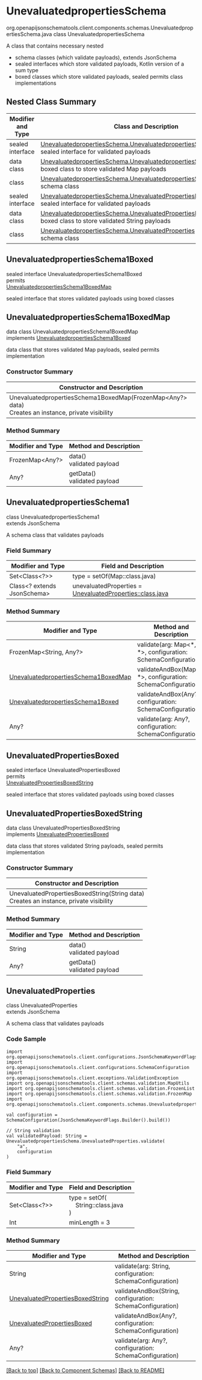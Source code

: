 # UnevaluatedpropertiesSchema
org.openapijsonschematools.client.components.schemas.UnevaluatedpropertiesSchema.java
class UnevaluatedpropertiesSchema<br>

A class that contains necessary nested
- schema classes (which validate payloads), extends JsonSchema
- sealed interfaces which store validated payloads, Kotlin version of a sum type
- boxed classes which store validated payloads, sealed permits class implementations

## Nested Class Summary
| Modifier and Type | Class and Description |
| ----------------- | ---------------------- |
| sealed interface | [UnevaluatedpropertiesSchema.UnevaluatedpropertiesSchema1Boxed](#unevaluatedpropertiesschema1boxed)<br> sealed interface for validated payloads |
| data class | [UnevaluatedpropertiesSchema.UnevaluatedpropertiesSchema1BoxedMap](#unevaluatedpropertiesschema1boxedmap)<br> boxed class to store validated Map payloads |
| class | [UnevaluatedpropertiesSchema.UnevaluatedpropertiesSchema1](#unevaluatedpropertiesschema1)<br> schema class |
| sealed interface | [UnevaluatedpropertiesSchema.UnevaluatedPropertiesBoxed](#unevaluatedpropertiesboxed)<br> sealed interface for validated payloads |
| data class | [UnevaluatedpropertiesSchema.UnevaluatedPropertiesBoxedString](#unevaluatedpropertiesboxedstring)<br> boxed class to store validated String payloads |
| class | [UnevaluatedpropertiesSchema.UnevaluatedProperties](#unevaluatedproperties)<br> schema class |

## UnevaluatedpropertiesSchema1Boxed
sealed interface UnevaluatedpropertiesSchema1Boxed<br>
permits<br>
[UnevaluatedpropertiesSchema1BoxedMap](#unevaluatedpropertiesschema1boxedmap)

sealed interface that stores validated payloads using boxed classes

## UnevaluatedpropertiesSchema1BoxedMap
data class UnevaluatedpropertiesSchema1BoxedMap<br>
implements [UnevaluatedpropertiesSchema1Boxed](#unevaluatedpropertiesschema1boxed)

data class that stores validated Map payloads, sealed permits implementation

### Constructor Summary
| Constructor and Description |
| --------------------------- |
| UnevaluatedpropertiesSchema1BoxedMap(FrozenMap<Any?> data)<br>Creates an instance, private visibility |

### Method Summary
| Modifier and Type | Method and Description |
| ----------------- | ---------------------- |
| FrozenMap<Any?> | data()<br>validated payload |
| Any? | getData()<br>validated payload |

## UnevaluatedpropertiesSchema1
class UnevaluatedpropertiesSchema1<br>
extends JsonSchema

A schema class that validates payloads

### Field Summary
| Modifier and Type | Field and Description |
| ----------------- | ---------------------- |
| Set<Class<?>> | type = setOf(Map::class.java) |
| Class<? extends JsonSchema> | unevaluatedProperties = [UnevaluatedProperties::class.java](#unevaluatedproperties) |

### Method Summary
| Modifier and Type | Method and Description |
| ----------------- | ---------------------- |
| FrozenMap<String, Any?> | validate(arg: Map&lt;*, *&gt;, configuration: SchemaConfiguration) |
| [UnevaluatedpropertiesSchema1BoxedMap](#unevaluatedpropertiesschema1boxedmap) | validateAndBox(Map&lt;*, *&gt;, configuration: SchemaConfiguration) |
| [UnevaluatedpropertiesSchema1Boxed](#unevaluatedpropertiesschema1boxed) | validateAndBox(Any?, configuration: SchemaConfiguration) |
| Any? | validate(arg: Any?, configuration: SchemaConfiguration) |

## UnevaluatedPropertiesBoxed
sealed interface UnevaluatedPropertiesBoxed<br>
permits<br>
[UnevaluatedPropertiesBoxedString](#unevaluatedpropertiesboxedstring)

sealed interface that stores validated payloads using boxed classes

## UnevaluatedPropertiesBoxedString
data class UnevaluatedPropertiesBoxedString<br>
implements [UnevaluatedPropertiesBoxed](#unevaluatedpropertiesboxed)

data class that stores validated String payloads, sealed permits implementation

### Constructor Summary
| Constructor and Description |
| --------------------------- |
| UnevaluatedPropertiesBoxedString(String data)<br>Creates an instance, private visibility |

### Method Summary
| Modifier and Type | Method and Description |
| ----------------- | ---------------------- |
| String | data()<br>validated payload |
| Any? | getData()<br>validated payload |

## UnevaluatedProperties
class UnevaluatedProperties<br>
extends JsonSchema

A schema class that validates payloads

### Code Sample
```
import org.openapijsonschematools.client.configurations.JsonSchemaKeywordFlags
import org.openapijsonschematools.client.configurations.SchemaConfiguration
import org.openapijsonschematools.client.exceptions.ValidationException
import org.openapijsonschematools.client.schemas.validation.MapUtils
import org.openapijsonschematools.client.schemas.validation.FrozenList
import org.openapijsonschematools.client.schemas.validation.FrozenMap
import org.openapijsonschematools.client.components.schemas.UnevaluatedpropertiesSchema

val configuration = SchemaConfiguration(JsonSchemaKeywordFlags.Builder().build())

// String validation
val validatedPayload: String = UnevaluatedpropertiesSchema.UnevaluatedProperties.validate(
    "a",
    configuration
)
```

### Field Summary
| Modifier and Type | Field and Description |
| ----------------- | ---------------------- |
| Set<Class<?>> | type = setOf(<br/>&nbsp;&nbsp;&nbsp;&nbsp;String::class.java<br/>)<br/> |
| Int | minLength = 3 |

### Method Summary
| Modifier and Type | Method and Description |
| ----------------- | ---------------------- |
| String | validate(arg: String, configuration: SchemaConfiguration) |
| [UnevaluatedPropertiesBoxedString](#unevaluatedpropertiesboxedstring) | validateAndBox(String, configuration: SchemaConfiguration) |
| [UnevaluatedPropertiesBoxed](#unevaluatedpropertiesboxed) | validateAndBox(Any?, configuration: SchemaConfiguration) |
| Any? | validate(arg: Any?, configuration: SchemaConfiguration) |

[[Back to top]](#top) [[Back to Component Schemas]](../../../README.md#Component-Schemas) [[Back to README]](../../../README.md)
